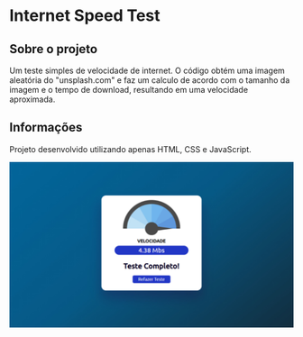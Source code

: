 # Internet Speed Test

## Sobre o projeto

Um teste simples de velocidade de internet. O código obtém uma imagem aleatória do "unsplash.com" e faz um calculo de acordo com o tamanho da imagem e o tempo de download, resultando em uma velocidade aproximada.

## Informações

Projeto desenvolvido utilizando apenas HTML, CSS e JavaScript.

<img src="screenshot.jpg"/>
